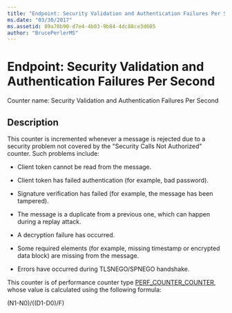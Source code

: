 ```yaml
---
title: "Endpoint: Security Validation and Authentication Failures Per Second"
ms.date: "03/30/2017"
ms.assetid: 89a70b90-d7e4-4b03-9b84-4dc88ce3d605
author: "BrucePerlerMS"
---
```

# Endpoint: Security Validation and Authentication Failures Per Second
Counter name: Security Validation and Authentication Failures Per Second  
  
## Description  
 This counter is incremented whenever a message is rejected due to a security problem not covered by the "Security Calls Not Authorized" counter. Such problems include:  
  
-   Client token cannot be read from the message.  
  
-   Client token has failed authentication (for example, bad password).  
  
-   Signature verification has failed (for example, the message has been tampered).  
  
-   The message is a duplicate from a previous one, which can happen during a replay attack.  
  
-   A decryption failure has occurred.  
  
-   Some required elements (for example, missing timestamp or encrypted data block) are missing from the message.  
  
-   Errors have occurred during TLSNEGO/SPNEGO handshake.  
  
 This counter is of performance counter type [PERF_COUNTER_COUNTER](https://go.microsoft.com/fwlink/?LinkID=94649), whose value is calculated using the following formula:  
  
 (N1-N0)/((D1-D0)/F)
